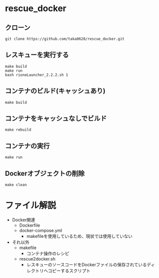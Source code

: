# rescue_docker

## クローン
```
git clone https://github.com/taka0628/rescue_docker.git
```

## レスキューを実行する
```
make build
make run
bash rioneLauncher_2.2.2.sh 1
```

## コンテナのビルド(キャッシュあり)
```
make build
```

## コンテナをキャッシュなしでビルド
```
make rebuild
```

## コンテナの実行
```
make run
```

## Dockerオブジェクトの削除
```
make clean
```

# ファイル解説
* Docker関連
    * Dockerfile
    * docker-compose.yml
        - makefileを使用しているため、現状では使用していない
* それ以外
    * makefile
        - コンテナ操作のレシピ
    * rescue2docker.sh
        - レスキューのソースコードをDockerファイルの保存されているディレクトリへコピーするスクリプト